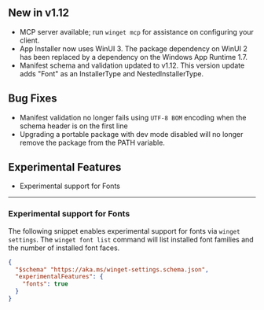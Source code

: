 ## New in v1.12
* MCP server available; run `winget mcp` for assistance on configuring your client.
* App Installer now uses WinUI 3. The package dependency on WinUI 2 has been replaced by a dependency on the Windows App Runtime 1.7.
* Manifest schema and validation updated to v1.12. This version update adds "Font" as an InstallerType and NestedInstallerType.

## Bug Fixes
* Manifest validation no longer fails using `UTF-8 BOM` encoding when the schema header is on the first line
* Upgrading a portable package with dev mode disabled will no longer remove the package from the PATH variable.

## Experimental Features
* Experimental support for Fonts

---
### Experimental support for Fonts
The following snippet enables experimental support for fonts via `winget settings`. The `winget font list` command will list installed font families and the number of installed font faces.
```JSON
{
  "$schema" "https://aka.ms/winget-settings.schema.json",
  "experimentalFeatures": {
    "fonts": true
  }
}

```
